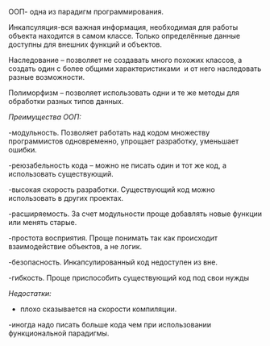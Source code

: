 ООП- одна из парадигм программирования.

Инкапсуляция-вся важная информация, необходимая для работы объекта находится в самом классе. Только определённые данные доступны для внешних функций и объектов.

Наследование – позволяет не создавать много похожих классов, а создать один с более общими характеристиками  и от него наследовать разные возможности.

Полиморфизм – позволяет использовать одни и те же методы для обработки разных типов данных.

*Преимущества ООП:*

-модульность. Позволяет работать над кодом множеству программистов одновременно, упрощает разработку, уменьшает ошибки.

-реюзабельность кода – можно не писать один и тот же код, а использовать существующий.

-высокая скорость разработки. Существующий код можно использовать в других проектах.

-расширяемость. За счет модульности проще добавлять новые функции или менять старые.

-простота восприятия. Проще понимать так как происходит взаимодействие объектов, а не логик.

-безопасность. Инкапсулированный код недоступен из вне.

-гибкость. Проще приспособить существующий код под свои нужды

*Недостатки:*

- плохо сказывается на скорости компиляции.

-иногда надо писать больше кода чем при использовании функциональной парадигмы.